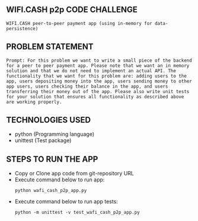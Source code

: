 ## WIFI.CASH p2p CODE CHALLENGE
```
WIFI.CASH peer-to-peer payment app (using in-memory for data-persistence)
```

## PROBLEM STATEMENT
```
Prompt: For this problem we want to write a small piece of the backend for a peer to peer payment app. Please note that we want an in memory solution and that we do not need to implement an actual API. The functionality that we want for this problem are: adding users to the app, users depositing money into the app, users sending money to other app users, users checking their balance in the app, and users transferring their money out of the app. Please also write unit tests for your solution that ensures all functionality as described above are working properly.
```

## TECHNOLOGIES USED
- python (Programming language)
- unittest (Test package)

## STEPS TO RUN THE APP
- Copy or Clone app code from git-repository URL
- Execute command below to run app:
    ```
    python wafi_cash_p2p_app.py
    ```
- Execute command below to run app tests:
    ```
    python -m unittest -v test_wafi_cash_p2p_app.py
    ```
